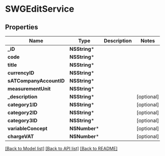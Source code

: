 # SWGEditService

## Properties
Name | Type | Description | Notes
------------ | ------------- | ------------- | -------------
**_iD** | **NSString*** |  | 
**code** | **NSString*** |  | 
**title** | **NSString*** |  | 
**currencyID** | **NSString*** |  | 
**sATCompanyAccountID** | **NSString*** |  | 
**measurementUnit** | **NSString*** |  | 
**_description** | **NSString*** |  | [optional] 
**category1ID** | **NSString*** |  | [optional] 
**category2ID** | **NSString*** |  | [optional] 
**category3ID** | **NSString*** |  | [optional] 
**variableConcept** | **NSNumber*** |  | [optional] 
**chargeVAT** | **NSNumber*** |  | [optional] 

[[Back to Model list]](../README.md#documentation-for-models) [[Back to API list]](../README.md#documentation-for-api-endpoints) [[Back to README]](../README.md)


